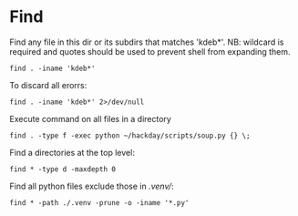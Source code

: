 # Find

Find any file in this dir or its subdirs that matches 'kdeb\*'. NB: wildcard is required and quotes should be used to prevent shell from expanding them.

```
find . -iname 'kdeb*'
```

To discard all erorrs:

```
find . -iname 'kdeb*' 2>/dev/null
```

Execute command on all files in a directory

```
find . -type f -exec python ~/hackday/scripts/soup.py {} \;
```

Find a directories at the top level:

```
find * -type d -maxdepth 0
```

Find all python files exclude those in _.venv/_:

```
find * -path ./.venv -prune -o -iname '*.py'
```
